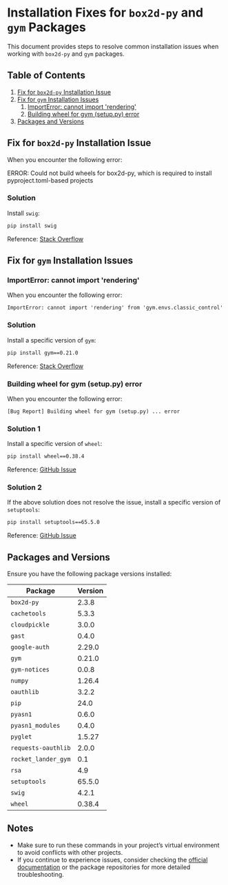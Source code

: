 # Installation Fixes for `box2d-py` and `gym` Packages

This document provides steps to resolve common installation issues when working with `box2d-py` and `gym` packages.

## Table of Contents

1. [Fix for `box2d-py` Installation Issue](#fix-for-box2d-py-installation-issue)
2. [Fix for `gym` Installation Issues](#fix-for-gym-installation-issues)
    1. [ImportError: cannot import 'rendering'](#importerror-cannot-import-rendering)
    2. [Building wheel for gym (setup.py) error](#building-wheel-for-gym-setuppy-error)
3. [Packages and Versions](#packages-and-versions)

## Fix for `box2d-py` Installation Issue

When you encounter the following error:

ERROR: Could not build wheels for box2d-py, which is required to install pyproject.toml-based projects

### Solution
Install `swig`:
```bash
pip install swig
```
Reference: [Stack Overflow](https://stackoverflow.com/a/76238514/19122202)

## Fix for `gym` Installation Issues

### ImportError: cannot import 'rendering'

When you encounter the following error:
```
ImportError: cannot import 'rendering' from 'gym.envs.classic_control'
```

### Solution
Install a specific version of `gym`:
```bash
pip install gym==0.21.0
```
Reference: [Stack Overflow](https://stackoverflow.com/a/72001691/19122202)

### Building wheel for gym (setup.py) error

When you encounter the following error:
```
[Bug Report] Building wheel for gym (setup.py) ... error
```

### Solution 1
Install a specific version of `wheel`:
```bash
pip install wheel==0.38.4
```
Reference: [GitHub Issue](https://github.com/openai/gym/issues/3202#issuecomment-1513593788)

### Solution 2
If the above solution does not resolve the issue, install a specific version of `setuptools`:
```bash
pip install setuptools==65.5.0
```
Reference: [GitHub Issue](https://github.com/openai/gym/issues/3202#issuecomment-1513593788)

## Packages and Versions

Ensure you have the following package versions installed:

| Package            | Version  |
| ------------------ | -------- |
| `box2d-py`         | 2.3.8    |
| `cachetools`       | 5.3.3    |
| `cloudpickle`      | 3.0.0    |
| `gast`             | 0.4.0    |
| `google-auth`      | 2.29.0   |
| `gym`              | 0.21.0   |
| `gym-notices`      | 0.0.8    |
| `numpy`            | 1.26.4   |
| `oauthlib`         | 3.2.2    |
| `pip`              | 24.0     |
| `pyasn1`           | 0.6.0    |
| `pyasn1_modules`   | 0.4.0    |
| `pyglet`           | 1.5.27   |
| `requests-oauthlib`| 2.0.0    |
| `rocket_lander_gym`| 0.1      |
| `rsa`              | 4.9      |
| `setuptools`       | 65.5.0   |
| `swig`             | 4.2.1    |
| `wheel`            | 0.38.4   |

## Notes

- Make sure to run these commands in your project’s virtual environment to avoid conflicts with other projects.
- If you continue to experience issues, consider checking the [official documentation](https://gym.openai.com/docs) or the package repositories for more detailed troubleshooting.

```